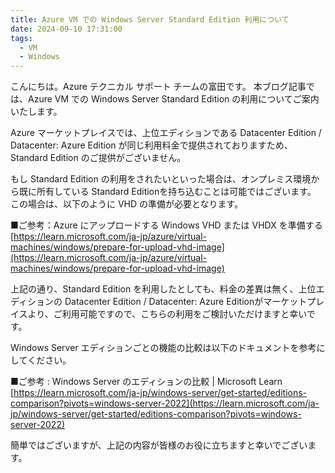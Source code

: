 ```yaml
---
title: Azure VM での Windows Server Standard Edition 利用について
date: 2024-09-10 17:31:00
tags:
  - VM
  - Windows
---
```


こんにちは。Azure テクニカル サポート チームの富田です。
本ブログ記事では、Azure VM での Windows Server Standard Edition の利用についてご案内いたします。

<!-- more -->
Azure マーケットプレイスでは、上位エディションである Datacenter Edition / Datacenter: Azure Edition が同じ利用料金で提供されておりますため、Standard Edition のご提供がございません。

もし Standard Edition の利用をされたいといった場合は、オンプレミス環境から既に所有している Standard Editionを持ち込むことは可能ではございます。
この場合は、以下のように VHD の準備が必要となります。

■ご参考：Azure にアップロードする Windows VHD または VHDX を準備する
[https://learn.microsoft.com/ja-jp/azure/virtual-machines/windows/prepare-for-upload-vhd-image](https://learn.microsoft.com/ja-jp/azure/virtual-machines/windows/prepare-for-upload-vhd-image)

上記の通り、Standard Edition を利用したとしても、料金の差異は無く、上位エディションの Datacenter Edition / Datacenter: Azure Editionがマーケットプレイスより、ご利用可能ですので、こちらの利用をご検討いただけますと幸いです。

Windows Server エディションごとの機能の比較は以下のドキュメントを参考にしてください。

■ご参考 : Windows Server のエディションの比較 | Microsoft Learn
[https://learn.microsoft.com/ja-jp/windows-server/get-started/editions-comparison?pivots=windows-server-2022](https://learn.microsoft.com/ja-jp/windows-server/get-started/editions-comparison?pivots=windows-server-2022)

簡単ではございますが、上記の内容が皆様のお役に立ちますと幸いでございます。

